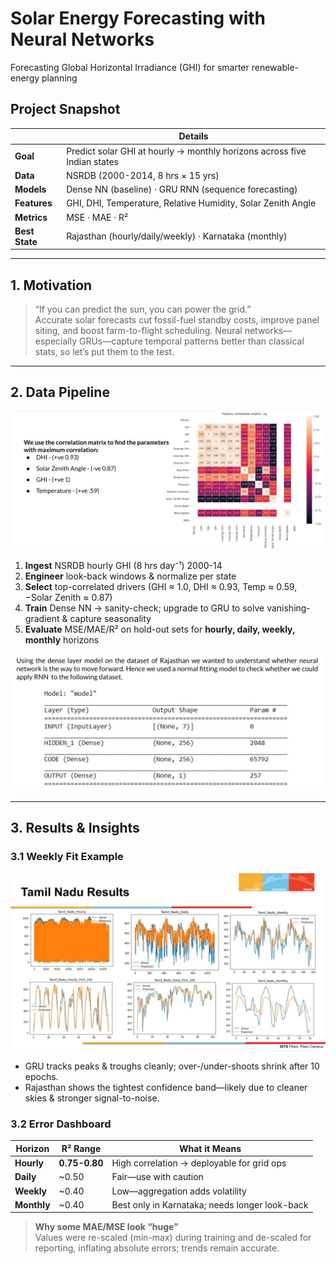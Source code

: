 # Solar Energy Forecasting with Neural Networks
Forecasting Global Horizontal Irradiance (GHI) for smarter renewable-energy planning  

## Project Snapshot
|                 | Details |
|-----------------|---------|
| **Goal**        | Predict solar GHI at hourly → monthly horizons across five Indian states |
| **Data**        | NSRDB (2000-2014, 8 hrs × 15 yrs) |
| **Models**      | Dense NN (baseline) · GRU RNN (sequence forecasting) |
| **Features**    | GHI, DHI, Temperature, Relative Humidity, Solar Zenith Angle |
| **Metrics**     | MSE · MAE · R² |
| **Best State**  | Rajasthan (hourly/daily/weekly) · Karnataka (monthly) |

---

## 1. Motivation
> “If you can predict the sun, you can power the grid.”  
Accurate solar forecasts cut fossil-fuel standby costs, improve panel siting, and boost farm-to-flight scheduling. Neural networks—especially GRUs—capture temporal patterns better than classical stats, so let’s put them to the test.

---

## 2. Data Pipeline
![Methodology](assets/slide_6.png)

1. **Ingest** NSRDB hourly GHI (8 hrs day⁻¹) 2000-14  
2. **Engineer** look-back windows & normalize per state  
3. **Select** top-correlated drivers (GHI ≈ 1.0, DHI ≈ 0.93, Temp ≈ 0.59, −Solar Zenith ≈ 0.87)  
4. **Train** Dense NN → sanity-check; upgrade to GRU to solve vanishing-gradient & capture seasonality  
5. **Evaluate** MSE/MAE/R² on hold-out sets for **hourly, daily, weekly, monthly** horizons

![Methodology](assets/slide_10.png)

---

## 3. Results & Insights

### 3.1 Weekly Fit Example
![Error summary](assets/slide_19.png)

* GRU tracks peaks & troughs cleanly; over-/under-shoots shrink after 10 epochs.  
* Rajasthan shows the tightest confidence band—likely due to cleaner skies & stronger signal-to-noise.

### 3.2 Error Dashboard


| Horizon | R² Range | What it Means |
|---------|----------|---------------|
| **Hourly** | **0.75-0.80** | High correlation → deployable for grid ops |
| **Daily**  | ~0.50 | Fair—use with caution |
| **Weekly** | ~0.40 | Low—aggregation adds volatility |
| **Monthly**| ~0.40 | Best only in Karnataka; needs longer look-back |

> **Why some MAE/MSE look “huge”**  
Values were re-scaled (min-max) during training and de-scaled for reporting, inflating absolute errors; trends remain accurate.
